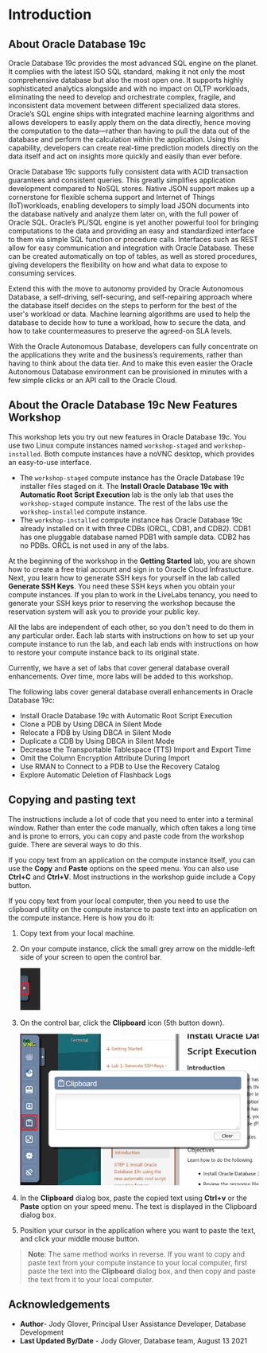 # Introduction

## About Oracle Database 19c

Oracle Database 19c provides the most advanced SQL engine on the planet. It complies with the latest ISO SQL standard, making it not only the most comprehensive database but also the most open one. It supports highly sophisticated analytics alongside and with no impact on OLTP workloads, eliminating the need to develop and orchestrate complex, fragile, and inconsistent data movement between different specialized data stores. Oracle’s SQL engine ships with integrated machine learning algorithms and allows developers to easily apply them on the data directly, hence moving the computation to the data—rather than having to pull the data out of the database and perform the calculation within the application. Using this capability, developers can create real-time prediction models directly on the data itself and act on insights more quickly and easily than ever before.

[](youtube:LcsPSJrZDrI)

Oracle Database 19c supports fully consistent data with ACID transaction guarantees and consistent queries. This greatly simplifies application development compared to NoSQL stores. Native JSON support makes up a cornerstone for flexible schema support and Internet of Things (IoT)workloads, enabling developers to simply load JSON documents into the database natively and analyze them later on, with the full power of Oracle SQL. Oracle’s PL/SQL engine is yet another powerful tool for bringing computations to the data and providing an easy and standardized interface to them via simple SQL function or procedure calls. Interfaces such as REST allow for easy communication and integration with Oracle Database. These can be created automatically on top of tables, as well as stored procedures, giving developers the flexibility on how and what data to expose to consuming services.

Extend this with the move to autonomy provided by Oracle Autonomous Database, a self-driving, self-securing, and self-repairing approach where the database itself decides on the steps to perform for the best of the user's workload or data. Machine learning algorithms are used to help the database to decide how to tune a workload, how to secure the data, and how to take countermeasures to preserve the agreed-on SLA levels.

With the Oracle Autonomous Database, developers can fully concentrate on the applications they write and the business’s requirements, rather than having to think about the data tier. And to make this even easier the Oracle Autonomous Database environment can be provisioned in minutes with a few simple clicks or an API call to the Oracle Cloud.

## About the Oracle Database 19c New Features Workshop

This workshop lets you try out new features in Oracle Database 19c. You use two Linux compute instances named `workshop-staged` and `workshop-installed`. Both compute instances have a noVNC desktop, which provides an easy-to-use interface.
- The `workshop-staged` compute instance has the Oracle Database 19c installer files staged on it. The **Install Oracle Database 19c with Automatic Root Script Execution** lab is the only lab that uses the `workshop-staged` compute instance. The rest of the labs use the `workshop-installed` compute instance.
- The `workshop-installed` compute instance has Oracle Database 19c already installed on it with three CDBs (ORCL, CDB1, and CDB2). CDB1 has one pluggable database named PDB1 with sample data. CDB2 has no PDBs. ORCL is not used in any of the labs.

At the beginning of the workshop in the **Getting Started** lab, you are shown how to create a free trial account and sign in to Oracle Cloud Infrastucture. Next, you learn how to generate SSH keys for yourself in the lab called **Generate SSH Keys**. You need these SSH keys when you obtain your compute instances.  If you plan to work in the LiveLabs tenancy, you need to generate your SSH keys prior to reserving the workshop because the reservation system will ask you to provide your public key.

All the labs are independent of each other, so you don't need to do them in any particular order. Each lab starts with instructions on how to set up your compute instance to run the lab, and each lab ends with instructions on how to restore your compute instance back to its original state.

Currently, we have a set of labs that cover general database overall enhancements. Over time, more labs will be added to this workshop.

The following labs cover general database overall enhancements in Oracle Database 19c:

- Install Oracle Database 19c with Automatic Root Script Execution
- Clone a PDB by Using DBCA in Silent Mode
- Relocate a PDB by Using DBCA in Silent Mode
- Duplicate a CDB by Using DBCA in Silent Mode
- Decrease the Transportable Tablespace (TTS) Import and Export Time
- Omit the Column Encryption Attribute During Import
- Use RMAN to Connect to a PDB to Use the Recovery Catalog
- Explore Automatic Deletion of Flashback Logs


## Copying and pasting text

The instructions include a lot of code that you need to enter into a terminal window. Rather than enter the code manually, which often takes a long time and is prone to errors, you can copy and paste code from the workshop guide. There are several ways to do this.

If you copy text from an application on the compute instance itself, you can use the **Copy** and **Paste** options on the speed menu. You can also use **Ctrl+C** and **Ctrl+V**. Most instructions in the workshop guide include a Copy button.

If you copy text from your local computer, then you need to use the clipboard utility on the compute instance to paste text into an application on the compute instance. Here is how you do it:

1. Copy text from your local machine.

2. On your compute instance, click the small grey arrow on the middle-left side of your screen to open the control bar.

    ![Small grey tab](images/small-grey-tab.png "Small grey tab")

3. On the control bar, click the **Clipboard** icon (5th button down).

    ![Clipboard](images/clipboard.png "Clipboard")

4. In the **Clipboard** dialog box, paste the copied text using **Ctrl+v** or the **Paste** option on your speed menu. The text is displayed in the Clipboard dialog box.

5. Position your cursor in the application where you want to paste the text, and click your middle mouse button.

> **Note**: The same method works in reverse. If you want to copy and paste text from your compute instance to your local computer, first paste the text into the **Clipboard** dialog box, and then copy and paste the text from it to your local computer.

## Acknowledgements

- **Author**- Jody Glover, Principal User Assistance Developer, Database Development
- **Last Updated By/Date** - Jody Glover, Database team, August 13 2021
